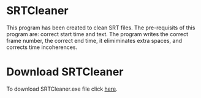 # SRTCleaner

This program has been created to clean SRT files. The pre-requisits of this program are: correct start time and text. The program writes the correct frame number, the correct end time, it elimiminates extra spaces, and corrects time incoherences.

# Download SRTCleaner 

To download SRTCleaner.exe file click [here](https://github.com/nmordv/SRTCleaner/raw/main/SRTCleaner.exe).
